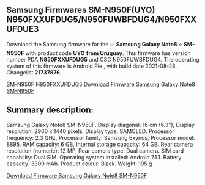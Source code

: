 <h2>Samsung Firmwares SM-N950F(UYO) N950FXXUFDUG5/N950FUWBFDUG4/N950FXXUFDUE3</h2>
Download the Samsung firmware for the ✅ <strong>Samsung Galaxy Note8 </strong> ⭐ <strong>SM-N950F</strong> with product code <strong>UYO</strong> <strong> from Uruguay</strong>. This firmware has version number PDA <strong>N950FXXUFDUG5</strong> and CSC N950FUWBFDUG4. The operating system of this firmware is Android Pie , with build date 2021-08-28. Changelist <strong>21737876</strong>.


[SM-N950F](https://samfirm.shop/samsung/model/SM-N950F)
[N950FXXUFDUG5](https://samfirm.shop/samsung/pda/N950FXXUFDUG5)
[Download Firmware Samsung Galaxy Note8 SM-N950F](https://samfirm.shop/samsung/firmware/452095)
<h2>Summary description:</h2>
<p>Samsung Galaxy Note8 SM-N950F. Display diagonal: 16 cm (6.3"), Display resolution: 2960 x 1440 pixels, Display type: SAMOLED. Processor frequency: 2.3 GHz, Processor family: Samsung Exynos, Processor model: 8895. RAM capacity: 6 GB, Internal storage capacity: 64 GB. Rear camera resolution (numeric): 12 MP, Rear camera type: Dual camera. SIM card capability: Dual SIM. Operating system installed: Android 7.1.1. Battery capacity: 3300 mAh. Product colour: Black. Weight: 195 g</p>


[Download Firmware Samsung Galaxy Note8 SM-N950F](https://samfirm.shop/samsung/firmware/452095)
